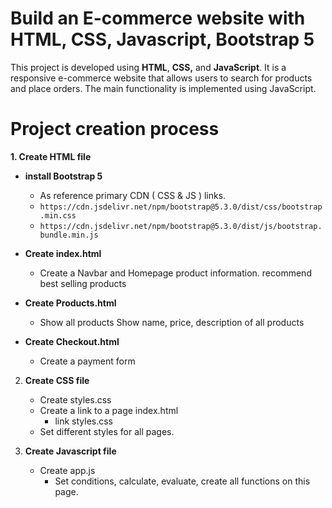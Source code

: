 # Build an E-commerce website with HTML, CSS, Javascript, Bootstrap 5
This project is developed using **HTML**, **CSS,** and **JavaScript**. It is a responsive e-commerce website that allows users to search for products and place orders. The main functionality is implemented using JavaScript.



# Project creation process

 **1. Create HTML file**
  
  - **install Bootstrap 5** 
	  - As reference primary CDN ( CSS & JS ) links.
	  -  `https://cdn.jsdelivr.net/npm/bootstrap@5.3.0/dist/css/bootstrap.min.css`
	  - `https://cdn.jsdelivr.net/npm/bootstrap@5.3.0/dist/js/bootstrap.bundle.min.js`
	  
	  
 - **Create index.html**
	 - Create a Navbar and Homepage product information. recommend best selling products
 
 - **Create Products.html**
	 - Show all products Show name, price, description of all products

 - **Create Checkout.html**
	 - Create a payment form

 2. **Create CSS file**

	  - Create styles.css
	  - Create a link to a page index.html
		  - link styles.css
	  - Set different styles for all pages.

 3. **Create Javascript file**
 
	  - Create app.js
		  - Set conditions, calculate, evaluate, create all functions on this page.
